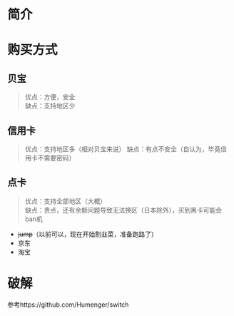 # 简介
# 购买方式
## 贝宝
> 优点：方便，安全 \
> 缺点：支持地区少
## 信用卡
> 优点：支持地区多（相对贝宝来说）
> 缺点：有点不安全（自认为，毕竟信用卡不需要密码）
## 点卡
> 优点：支持全部地区（大概）\
> 缺点：贵点，还有余额问题导致无法换区（日本除外），买到黑卡可能会ban机
- ~~jump~~（以前可以，现在开始割韭菜，准备跑路了）
- 京东
- 淘宝


# 破解
参考https://github.com/Humenger/switch


